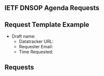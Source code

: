 ## IETF DNSOP Agenda Requests

## Request Template Example

*   Draft name:  
    - Datatracker URL:  
    - Requester Email:
    - Time Requested:  

## Requests
